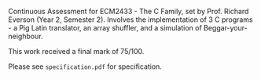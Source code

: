 Continuous Assessment for ECM2433 - The C Family, set by Prof. Richard Everson (Year 2, Semester 2). Involves the implementation of 3 C programs - a Pig Latin translator, an array shuffler, and a simulation of Beggar-your-neighbour.

This work received a final mark of 75/100.

Please see `specification.pdf` for specification.
